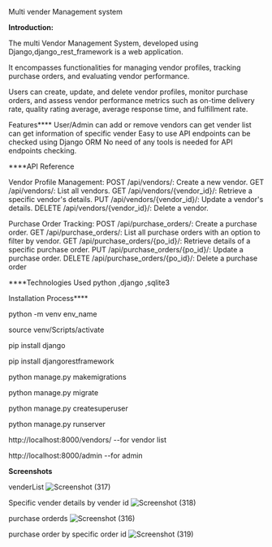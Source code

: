 Multi vender Management system

<b>Introduction:</b>

The multi Vendor Management System, developed using Django,django_rest_framework is a web application.

It encompasses functionalities for managing vendor profiles, tracking purchase orders, and evaluating vendor performance.

Users can create, update, and delete vendor profiles, monitor purchase orders, and assess vendor performance metrics such as on-time delivery rate, quality rating average, average response time, and fulfillment rate.

Features****
User/Admin can add or remove vendors
can get vender list
can get information of specific vender
Easy to use
API endpoints can be checked using Django ORM
No need of any tools is needed for API endpoints checking.


****API Reference

Vendor Profile Management:
  POST /api/vendors/: Create a new vendor.
  GET /api/vendors/: List all vendors.
  GET /api/vendors/{vendor_id}/: Retrieve a specific vendor's details.
  PUT /api/vendors/{vendor_id}/: Update a vendor's details.
  DELETE /api/vendors/{vendor_id}/: Delete a vendor.

Purchase Order Tracking:
  POST /api/purchase_orders/: Create a purchase order.
  GET /api/purchase_orders/: List all purchase orders with an option to filter by vendor.
  GET /api/purchase_orders/{po_id}/: Retrieve details of a specific purchase order.
  PUT /api/purchase_orders/{po_id}/: Update a purchase order.
  DELETE /api/purchase_orders/{po_id}/: Delete a purchase order

****Technologies Used
python ,django ,sqlite3


Installation Process****

python -m venv env_name

source venv/Scripts/activate

pip install django

pip install djangorestframework

python manage.py makemigrations 

python manage.py migrate

python manage.py createsuperuser 

python manage.py runserver

http://localhost:8000/vendors/  --for vendor list

http://localhost:8000/admin  --for admin



<b>Screenshots</b>

venderList
![Screenshot (317)](https://github.com/Rohitghate2001/multi-vender-management/assets/147127996/b05b4e47-75f8-44ab-81db-21ca84d833d5)


Specific vender details by vender id
![Screenshot (318)](https://github.com/Rohitghate2001/multi-vender-management/assets/147127996/ab00a998-320d-4968-88fc-4f2ae630dbbb)


purchase orderds
![Screenshot (316)](https://github.com/Rohitghate2001/multi-vender-management/assets/147127996/cf0937c6-a845-461d-8bbb-389d8bb0f261)


purchase order by specific order id
![Screenshot (319)](https://github.com/Rohitghate2001/multi-vender-management/assets/147127996/9cdeaa9a-d122-4301-beb2-467707c5aeca)









